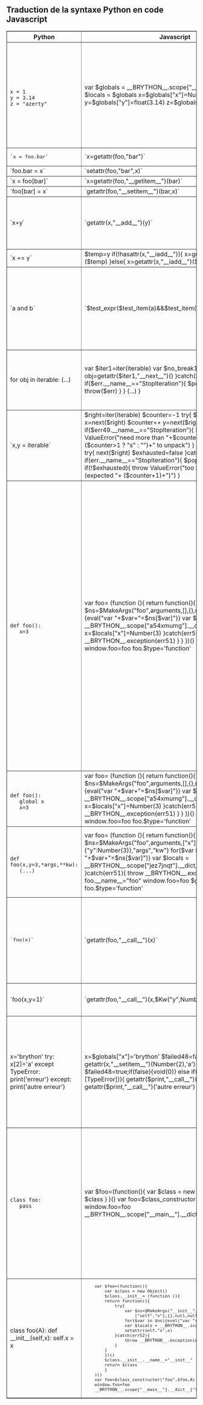 Traduction de la syntaxe Python en code Javascript
--------------------------------------------------

<p>
<table border=1>
<tr>
<th>Python</th>
<th>Javascript</th>
<th>Commentaires</th>
</tr>

<tr>
<td><pre><code>
x = 1
y = 3.14
z = "azerty"
</code></pre></td>
<td>    
    var $globals = __BRYTHON__.scope["__main__"].__dict__
    var $locals = $globals
    x=$globals["x"]=Number(1)
    y=$globals["y"]=float(3.14)
    z=$globals["z"]="azerty"
</td>
<td>Les 2 premières lignes sont présentes dans tous les scripts ; elles définissent des variables internes à Brython qui sont utilisées par les fonctions intégrées `globals()` et `locals()`. Ces lignes ne seront pas recopiées dans les exemples suivants

_float_ est une fonction Javascript définie dans __py\_builtin\_functions.js__
</td>
</tr>

<tr>
<td><pre>
`x = foo.bar`
</td>
<td>
`x=getattr(foo,"bar")`
<td>&nbsp;</td>
</td>
</tr>

<tr>
<td>`foo.bar = x`</td>
<td>`setattr(foo,"bar",x)`</pre>
<td>&nbsp;</td>
</td>
</tr>

<tr>
<td>`x = foo[bar]`</td>
<td>`x=getattr(foo,"__getitem__")(bar)`</pre>
<td>&nbsp;</td>
</td>
</tr>

<tr>
<td>
`foo[bar] = x`
</td>
<td>
`getattr(foo,"__setitem__")(bar,x)`
</pre>
<td>&nbsp;</td>
</td>
</tr>

<tr>
<td>`x+y`</td>
<td>`getattr(x,"__add__")(y)`</pre>
<td>même chose pour tous les opérateurs

indispensable pour implémenter des opérations comme 2*"a"
</td>
</td>
</tr>

<tr>
<td>`x += y`</td>
<td>
    $temp=y
    if(!hasattr(x,"__iadd__")){
     x=getattr(x,"__add__")($temp)
    }else{
     x=getattr(x,"__iadd__")($temp)
    }
</td>
<td>&nbsp;
</td>
</td>
</tr>

<tr>
<td>`a and b`</td>
<td>`$test_expr($test_item(a)&&$test_item(b))`
<td>on conserve l'opérateur Javascript && pour ne pas évaluer b si a est faux

_$test\_item_ retourne un booléen Javascript (`true` ou `false`) et stocke la valeur évaluée dans une variable globale ; _$test\_expr_ renvoie cette variable globale</td>
</td>
</tr>


<tr>
<td>
    for obj in iterable:
        (...)
</td>
<td>
    var $iter1=iter(iterable)
    var $no_break1=true
    while(true){
        try{
            obj=getattr($iter1,"__next__")()
        }catch($err){
            if($err.__name__=="StopIteration"){
                $pop_exc();break
            }else{
                throw($err)
            }
        }
        (...)
    }
</td>
<td>_$no\_break1_ est un booléen utilisé si la boucle `for` possède une clause `else`

_$pop\_exc()_ est une fonction interne qui enlève la dernière exception de la pile</td>
</tr>

<tr>
<td>`x,y = iterable`</td>
<td>
    $right=iter(iterable)
    $counter=-1
    try{
        $counter++
        x=next($right)
        $counter++
        y=next($right)
    }catch($err49){
        if($err49.__name__=="StopIteration"){
            $pop_exc()
            throw ValueError("need more than "+$counter+" value"+
                ($counter>1 ? "s" : "")+" to unpack")
        }
    }
    var $exhausted=true
    try{
        next($right)
        $exhausted=false
    }catch(err){
        if(err.__name__=="StopIteration"){
        $pop_exc()
        }
    }
    if(!$exhausted){
        throw ValueError("too many values to unpack (expected "+
            ($counter+1)+")")
    } 
</td>
<td>La traduction est assez longue, mais il faut gérer les exceptions au moment de l'exécution</td></tr>

<tr>
<td><pre><code>
def foo():
   x=3
</code></pre></td>
<td>
    var foo= (function (){
        return function(){
            try{
                var $ns=$MakeArgs("foo",arguments,[],{},null,null)
                for($var in $ns){eval("var "+$var+"=$ns[$var]")}
                var $locals = __BRYTHON__.scope["a54xmumg"].__dict__=$ns
                var x=$locals["x"]=Number(3)
            }catch(err51){
                throw __BRYTHON__.exception(err51)
            }
        }
    })()
    foo.__name__="foo"
    window.foo=foo
    foo.$type='function'
</td>

<td>_$ns_ est une variable interne, un object renvoyé par la fonction _$MakeArgs_ qui inspecte les arguments passés à la fonction et affecte des valeurs selon la signature de la fonction

Si aucune exception n'est déclenchée par _$MakeArgs_, les variables locales sont initialisées et stockées dans la variable interne _$locals_, et dans l'attribut _\_\_dict\_\__ d'une valeur de l'objet interne _\_\_BRYTHON\_\_.scope_ indexée par une chaine aléatoire (ici "a54xmumg") associée à la fonction

Pour être cohérent avec la gestion de l'espace de noms Python, la variable _x_ est locale, déclarée par le mot-clé `var`

La dernière ligne ajoute le nom de la fonction dans l'espace de noms du navigateur ; elle n'est présente que si la fonction est au niveau du module, pas à l'intérieur d'une autre fonction ou d'une classe

L'attribut _$type_ de la fonction est utilisée en interne pour différencier les fonctions des méthodes définies dans des classes
</td></tr>

<tr>
<td><pre><code>
def foo():
   global x
   x=3
</code></pre></td>
<td>
    var foo= (function (){
        return function(){
            try{
                var $ns=$MakeArgs("foo",arguments,[],{},null,null)
                for($var in $ns){eval("var "+$var+"=$ns[$var]")}
                var $locals = __BRYTHON__.scope["a54xmumg"].__dict__=$ns
                x=$locals["x"]=Number(3)
            }catch(err51){
                throw __BRYTHON__.exception(err51)
            }
        }
    })()
    foo.__name__="foo"
    window.foo=foo
    foo.$type='function'

</td>
<td>pour une variable globale, on ne précède pas l'affectation du mot-clé `var`</td>
</tr>

<tr>
<td><pre><code>
def foo(x,y=3,*args,**kw):
   (...)
</code></pre></td>
<td>
    var foo= (function (){
        return function(){
            try{
                var $ns=$MakeArgs("foo",arguments,["x"],
                    {"y":Number(3)},"args","kw")
                for($var in $ns){eval("var "+$var+"=$ns[$var]")}
                var $locals = __BRYTHON__.scope["jez7jnqt"].__dict__=$ns
                (...)
            }catch(err51){
                throw __BRYTHON__.exception(err51)
            }
        }
    })()
    foo.__name__="foo"
    window.foo=foo
    $globals["foo"]=foo
    foo.$type='function'
</td>
<td>la fonction _$MakeArgs_ contruit un objet Javascript faisant correspondre les noms définis dans la signature de la fonction aux valeurs effectivement passées. La ligne suivante construit l'espace de noms de la fonction (variables locales)</td>
</tr>

<tr>
<td><pre>
`foo(x)`
</pre></td>
<td>
`getattr(foo,"__call__")(x)`
</td>
<td>Cette transformation est nécessaire pour rendre appelables les instances des classes qui définissent une méthode`__call__()`

Elle est définie pour les objets de type fonction par 
<br>`Function.prototype.__call__ = function(){return this.apply(null,arguments)}`
</tr>

<tr>
<td>
`foo(x,y=1)`
</td>
<td>
`getattr(foo,"__call__")(x,$Kw("y",Number(1)))`
</td>
<td>les arguments passés sous forme de mots-clés sont convertis en objets créés par la fonction _$Kw()_
</tr>

<tr>
<td>
    x='brython'
    try:
        x[2]='a'
    except TypeError:
        print('erreur')
    except:
        print('autre erreur')
</code></pre></td>
<td>
    x=$globals["x"]='brython'
    $failed48=false;try{
        getattr(x,"__setitem__")(Number(2),'a')
    }
    catch($err48){
        var $failed48=true;if(false){void(0)}
        else if($is_exc($err48,[TypeError])){
            getattr($print,"__call__")('erreur')
        }
        else{
            getattr($print,"__call__")('autre erreur')
        }
    }
</td>
<td>les lignes
    catch($err0){
       if(false){void(0)} </b></pre><p>
sont ajoutées avant toutes les clauses `except`, qui sont traduites en `else if` si un nom d'exception est précisé ou `else` sinon

_$is\_exc(exception,exc\_classes)_ est une fonction qui indique si l'_exception_ est une instance d'une des classes de la liste _exc\_classes_
</tr>

<tr>
<td><pre><code>class foo:
   pass
</code></pre></td>
<td>
    var $foo=(function(){
        var $class = new Object()
        void(0)
        return $class
    }
    )()
    var foo=$class_constructor("foo",$foo)
    window.foo=foo
    __BRYTHON__.scope["__main__"].__dict__["foo"]=foo
</td>
<td>le corps de la définition de la classe est intégré dans une fonction préfixée par le signe $. Cette fonction renvoie un objet `$class` qui possède les attributs et méthodes définis dans la classe

La classe elle-même est construite par la fonction _$class\_constructor_ définie dans __py_utils.js__ qui construit un objet Javascript correspondant à la classe Python. Les arguments passés à cette fonction sont le nom de la classe, la fonction préfixée par $, et un tuple contenant les éventuelles classes parentes
</tr>

<tr>
<td>
    class foo(A):
        def __init__(self,x):
            self.x = x
</td>
<td><code><pre>
    var $foo=(function(){
        var $class = new Object()
        $class.__init__= (function (){
        return function(){
            try{
                var $ns=$MakeArgs("__init__",arguments,
                    ["self","x"],{},null,null)
                for($var in $ns){eval("var "+$var+"=$ns[$var]")}
                var $locals = __BRYTHON__.scope["dybwedwu"].__dict__=$ns
                setattr(self,"x",x)
            }catch(err52){
                throw __BRYTHON__.exception(err52)
            }
        }
        })()
        $class.__init__.__name__="__init__"
        return $class
        }
    )()
    var foo=$class_constructor("foo",$foo,A)
    window.foo=foo
    __BRYTHON__.scope["__main__"].__dict__["foo"]=foo
</pre></code>
</td>
<td>On voit que l'objet `$class` reçoit comme attribut la méthode `__init__()`

La classe hérite d'une autre classe `A`, qu'on retrouve comme 3ème argument de l'appel à `$class_constructor`
</td>
</tr>

</table>
